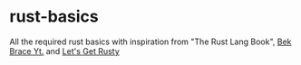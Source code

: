# rust-basics
All the required rust basics with inspiration from "The Rust Lang Book", [Bek Brace Yt.](https://youtu.be/rQ_J9WH6CGk?si=r5wOGGFBAlJPV2WR) and [Let's Get Rusty](https://www.youtube.com/@letsgetrusty)
